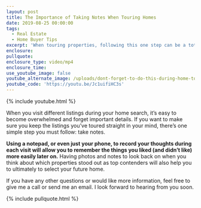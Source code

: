 ```yaml
---
layout: post
title: The Importance of Taking Notes When Touring Homes
date: 2019-08-25 00:00:00
tags:
  - Real Estate
  - Home Buyer Tips
excerpt: 'When touring properties, following this one step can be a total game-changer.'
enclosure:
pullquote:
enclosure_type: video/mp4
enclosure_time:
use_youtube_image: false
youtube_alternate_image: /uploads/dont-forget-to-do-this-during-home-tours-youtube-1.jpg
youtube_code: 'https://youtu.be/Jc1uifiHC3s'
---
```


{% include youtube.html %}

When you visit different listings during your home search, it’s easy to become overwhelmed and forget important details. If you want to make sure you keep the listings you’ve toured straight in your mind, there’s one simple step you must follow: take notes.&nbsp;

**Using a notepad, or even just your phone, to record your thoughts during each visit will allow you to remember the things you liked (and didn’t like) more easily later on.** Having photos and notes to look back on when you think about which properties stood out as top contenders will also help you to ultimately to select your future home.&nbsp;

If you have any other questions or would like more information, feel free to give me a call or send me an email. I look forward to hearing from you soon.

{% include pullquote.html %}